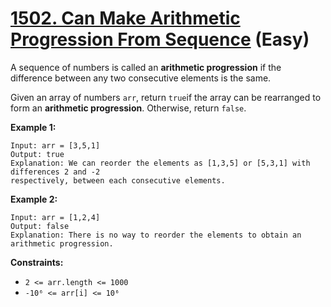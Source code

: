 # [1502. Can Make Arithmetic Progression From Sequence][link] (Easy)

[link]: https://leetcode.com/problems/can-make-arithmetic-progression-from-sequence/

A sequence of numbers is called an **arithmetic progression** if the difference between any two
consecutive elements is the same.

Given an array of numbers `arr`, return `true`if the array can be rearranged to form an **arithmetic
progression**. Otherwise, return `false`.

**Example 1:**

```
Input: arr = [3,5,1]
Output: true
Explanation: We can reorder the elements as [1,3,5] or [5,3,1] with differences 2 and -2
respectively, between each consecutive elements.
```

**Example 2:**

```
Input: arr = [1,2,4]
Output: false
Explanation: There is no way to reorder the elements to obtain an arithmetic progression.
```

**Constraints:**

- `2 <= arr.length <= 1000`
- `-10⁶ <= arr[i] <= 10⁶`
